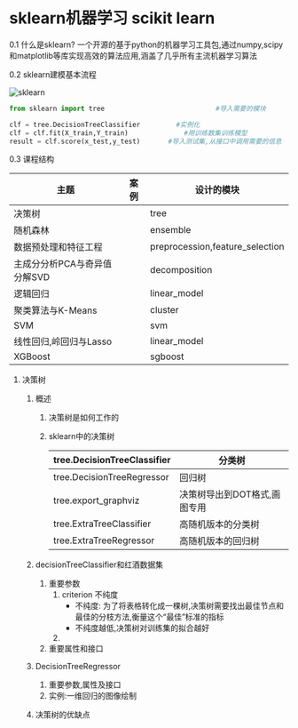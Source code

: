 # sklearn机器学习 scikit learn

0.1 什么是sklearn? 一个开源的基于python的机器学习工具包,通过numpy,scipy和matplotlib等库实现高效的算法应用,涵盖了几乎所有主流机器学习算法

0.2 sklearn建模基本流程

![sklearn](/Users/yejingwen/Desktop/python/python_bilibili/deep_learning/sklearn/sklearn.png)

```python
from sklearn import tree 							#导入需要的模块

clf = tree.DecisionTreeClassifier		  #实例化
clf = clf.fit(X_train,Y_train) 				#用训练数集训练模型
result = clf.score(x_test,y_test) 		#导入测试集,从接口中调用需要的信息 
```



0.3 课程结构

| 主题                         | 案例 | 设计的模块                      |
| ---------------------------- | ---- | ------------------------------- |
| 决策树                       |      | tree                            |
| 随机森林                     |      | ensemble                        |
| 数据预处理和特征工程         |      | preprocession,feature_selection |
| 主成分分析PCA与奇异值分解SVD |      | decomposition                   |
| 逻辑回归                     |      | linear_model                    |
| 聚类算法与K-Means            |      | cluster                         |
| SVM                          |      | svm                             |
| 线性回归,岭回归与Lasso       |      | linear_model                    |
| XGBoost                      |      | sgboost                         |

1. 决策树

   1. 概述

      1. 决策树是如何工作的

      2. sklearn中的决策树

         | tree.DecisionTreeClassifier | 分类树                       |
         | --------------------------- | ---------------------------- |
         | tree.DecisionTreeRegressor  | 回归树                       |
         | tree.export_graphviz        | 决策树导出到DOT格式,画图专用 |
         | tree.ExtraTreeClassifier    | 高随机版本的分类树           |
         | tree.ExtraTreeRegressor     | 高随机版本的回归树           |

   2. decisionTreeClassifier和红酒数据集

      1. 重要参数
         1. criterion 不纯度
            - 不纯度: 为了将表格转化成一棵树,决策树需要找出最佳节点和最佳的分枝方法,衡量这个“最佳”标准的指标
            - 不纯度越低,决策树对训练集的拟合越好
         2. 
      2. 重要属性和接口

   3. DecisionTreeRegressor

      1. 重要参数,属性及接口
      2. 实例:一维回归的图像绘制

   4. 决策树的优缺点
